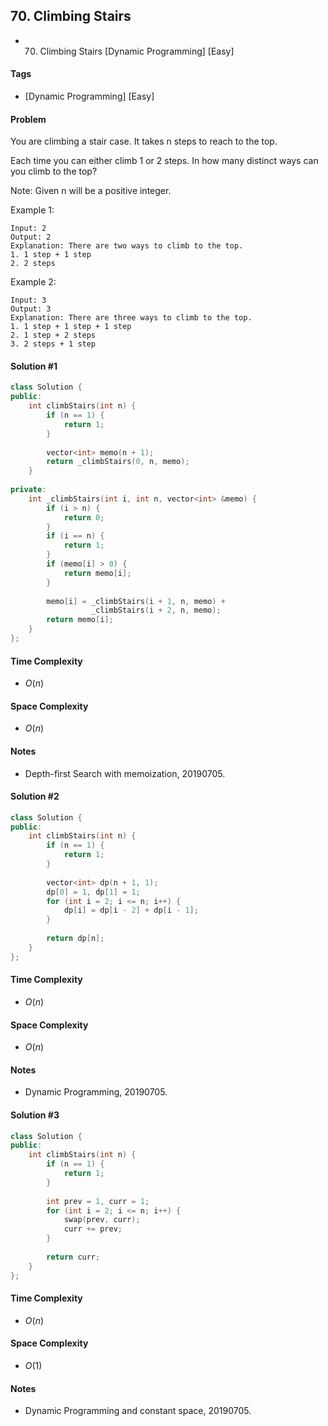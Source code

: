 ## 70. Climbing Stairs
- 70. Climbing Stairs [Dynamic Programming] [Easy]

#### Tags
- [Dynamic Programming] [Easy]

#### Problem
You are climbing a stair case. It takes n steps to reach to the top.

Each time you can either climb 1 or 2 steps. In how many distinct ways can you climb to the top?

Note: Given n will be a positive integer.

Example 1:

    Input: 2
    Output: 2
    Explanation: There are two ways to climb to the top.
    1. 1 step + 1 step
    2. 2 steps

Example 2:

    Input: 3
    Output: 3
    Explanation: There are three ways to climb to the top.
    1. 1 step + 1 step + 1 step
    2. 1 step + 2 steps
    3. 2 steps + 1 step

#### Solution #1
``` C++
class Solution {
public:
    int climbStairs(int n) {
        if (n == 1) {
            return 1;
        }
        
        vector<int> memo(n + 1);
        return _climbStairs(0, n, memo);
    }
    
private:
    int _climbStairs(int i, int n, vector<int> &memo) {
        if (i > n) {
            return 0;
        }
        if (i == n) {
            return 1;
        }
        if (memo[i] > 0) {
            return memo[i];
        }
        
        memo[i] = _climbStairs(i + 1, n, memo) + 
                  _climbStairs(i + 2, n, memo);
        return memo[i];
    }
};
```

#### Time Complexity
- $O(n)$

#### Space Complexity
- $O(n)$

#### Notes
- Depth-first Search with memoization, 20190705.

#### Solution #2
``` C++
class Solution {
public:
    int climbStairs(int n) {
        if (n == 1) {
            return 1;
        }
        
        vector<int> dp(n + 1, 1);
        dp[0] = 1, dp[1] = 1;
        for (int i = 2; i <= n; i++) {
            dp[i] = dp[i - 2] + dp[i - 1];
        }
        
        return dp[n];
    }
};
```

#### Time Complexity
- $O(n)$

#### Space Complexity
- $O(n)$

#### Notes
- Dynamic Programming, 20190705.

#### Solution #3
``` C++
class Solution {
public:
    int climbStairs(int n) {
        if (n == 1) {
            return 1;
        }
        
        int prev = 1, curr = 1;
        for (int i = 2; i <= n; i++) {
            swap(prev, curr);
            curr += prev;
        }
        
        return curr;
    }
};
```

#### Time Complexity
- $O(n)$

#### Space Complexity
- $O(1)$

#### Notes
- Dynamic Programming and constant space, 20190705.
